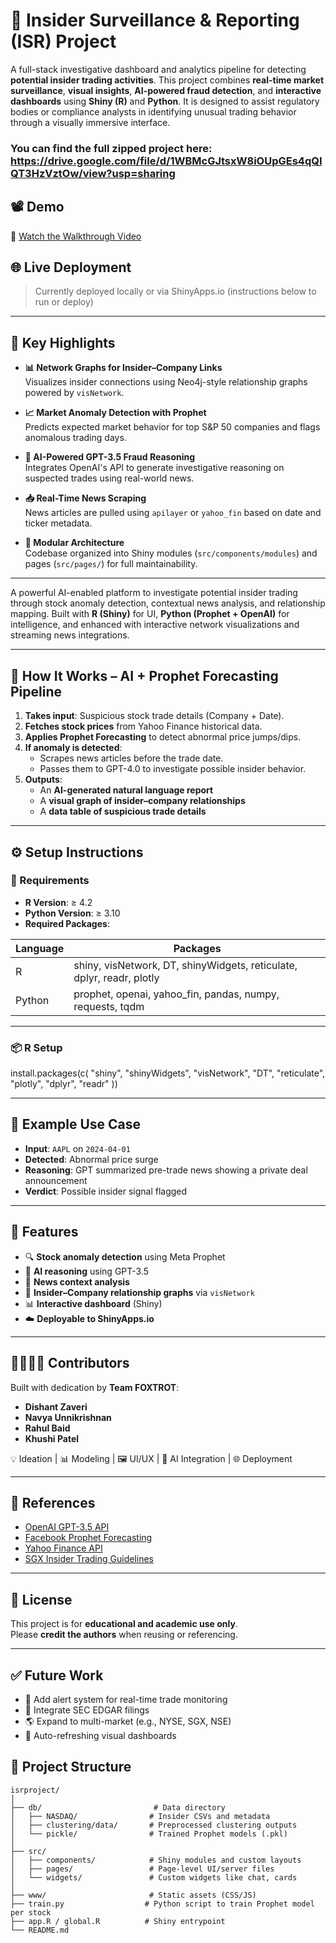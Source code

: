 # 💼 Insider Surveillance & Reporting (ISR) Project

A full-stack investigative dashboard and analytics pipeline for detecting **potential insider trading activities**. This project combines **real-time market surveillance**, **visual insights**, **AI-powered fraud detection**, and **interactive dashboards** using **Shiny (R)** and **Python**. It is designed to assist regulatory bodies or compliance analysts in identifying unusual trading behavior through a visually immersive interface.

### You can find the full zipped project here: https://drive.google.com/file/d/1WBMcGJtsxW8iOUpGEs4qQIQT3HzVztOw/view?usp=sharing

## 📽️ Demo

🎥 [Watch the Walkthrough Video](https://www.youtube.com/watch?v=GEdgE4XvqRs&t=2s)

## 🌐 Live Deployment

> Currently deployed locally or via ShinyApps.io (instructions below to run or deploy)

---

## 🧠 Key Highlights

- **📊 Network Graphs for Insider–Company Links**  
  Visualizes insider connections using Neo4j-style relationship graphs powered by `visNetwork`.

- **📈 Market Anomaly Detection with Prophet**  
  Predicts expected market behavior for top S&P 50 companies and flags anomalous trading days.

- **🤖 AI-Powered GPT-3.5 Fraud Reasoning**  
  Integrates OpenAI's API to generate investigative reasoning on suspected trades using real-world news.

- **📥 Real-Time News Scraping**  
  News articles are pulled using `apilayer` or `yahoo_fin` based on date and ticker metadata.

- **📁 Modular Architecture**  
  Codebase organized into Shiny modules (`src/components/modules`) and pages (`src/pages/`) for full maintainability.

---

A powerful AI-enabled platform to investigate potential insider trading through stock anomaly detection, contextual news analysis, and relationship mapping. Built with **R (Shiny)** for UI, **Python (Prophet + OpenAI)** for intelligence, and enhanced with interactive network visualizations and streaming news integrations.

---

## 🧠 How It Works – AI + Prophet Forecasting Pipeline

1. **Takes input**: Suspicious stock trade details (Company + Date).
2. **Fetches stock prices** from Yahoo Finance historical data.
3. **Applies Prophet Forecasting** to detect abnormal price jumps/dips.
4. **If anomaly is detected**:
   - Scrapes news articles before the trade date.
   - Passes them to GPT-4.0 to investigate possible insider behavior.
5. **Outputs**:
   - An **AI-generated natural language report**
   - A **visual graph of insider–company relationships**
   - A **data table of suspicious trade details**

---

## ⚙️ Setup Instructions

### 🔧 Requirements

- **R Version**: ≥ 4.2  
- **Python Version**: ≥ 3.10  
- **Required Packages**:

| Language | Packages |
|----------|----------|
| R        | shiny, visNetwork, DT, shinyWidgets, reticulate, dplyr, readr, plotly |
| Python   | prophet, openai, yahoo_fin, pandas, numpy, requests, tqdm |

---

### 📦 R Setup


install.packages(c(
  "shiny", "shinyWidgets", "visNetwork", "DT", 
  "reticulate", "plotly", "dplyr", "readr"
))

---

## 🧪 Example Use Case

- **Input**: `AAPL` on `2024-04-01`  
- **Detected**: Abnormal price surge  
- **Reasoning**: GPT summarized pre-trade news showing a private deal announcement  
- **Verdict**: Possible insider signal flagged  

---

## 🧬 Features

- 🔍 **Stock anomaly detection** using Meta Prophet  
- 🤖 **AI reasoning** using GPT-3.5  
- 📰 **News context analysis**  
- 🔗 **Insider–Company relationship graphs** via `visNetwork`  
- 📊 **Interactive dashboard** (Shiny)  
- ☁️ **Deployable to ShinyApps.io**  

---

## 👨‍👩‍👧‍👦 Contributors

Built with dedication by **Team FOXTROT**:

- **Dishant Zaveri**  
- **Navya Unnikrishnan**  
- **Rahul Baid**  
- **Khushi Patel**  

💡 Ideation | 📊 Modeling | 🖼️ UI/UX | 🤖 AI Integration | 🌐 Deployment

---

## 📄 References

- [OpenAI GPT-3.5 API](https://platform.openai.com/)  
- [Facebook Prophet Forecasting](https://facebook.github.io/prophet/)  
- [Yahoo Finance API](https://theautomatic.net/yahoo_fin-documentation/)  
- [SGX Insider Trading Guidelines](https://www.sgx.com/regulation)

---

## 📌 License

This project is for **educational and academic use only**.  
Please **credit the authors** when reusing or referencing.

---

## ✅ Future Work

- 🔔 Add alert system for real-time trade monitoring  
- 📄 Integrate SEC EDGAR filings  
- 🌎 Expand to multi-market (e.g., NYSE, SGX, NSE)  
- 🔄 Auto-refreshing visual dashboards  


## 🧭 Project Structure

```plaintext
isrproject/
│
├── db/                         # Data directory
│   ├── NASDAQ/                # Insider CSVs and metadata
│   ├── clustering/data/       # Preprocessed clustering outputs
│   └── pickle/                # Trained Prophet models (.pkl)
│
├── src/
│   ├── components/            # Shiny modules and custom layouts
│   ├── pages/                 # Page-level UI/server files
│   └── widgets/               # Custom widgets like chat, cards
│
├── www/                       # Static assets (CSS/JS)
├── train.py                  # Python script to train Prophet model per stock
├── app.R / global.R          # Shiny entrypoint
└── README.md

